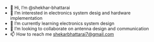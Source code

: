 - 👋 Hi, I’m @shekhar-bhattarai
- 👀 I’m interested in electronics system desig and hardware implementation
- 🌱 I’m currently learning electronics system design
- 💞️ I’m looking to collaborate on antenna design and communication
- 📫 How to reach me shekarbhattarai7@gmail.com

<!---
shekhar-bhattarai/shekhar-bhattarai is a ✨ special ✨ repository because its `README.md` (this file) appears on your GitHub profile.
You can click the Preview link to take a look at your changes.
--->
